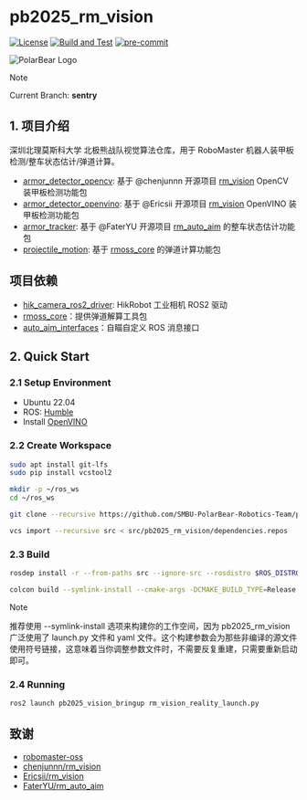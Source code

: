 # pb2025_rm_vision

[![License](https://img.shields.io/badge/License-Apache%202.0-blue.svg)](https://opensource.org/licenses/Apache-2.0)
[![Build and Test](https://github.com/SMBU-PolarBear-Robotics-Team/pb2025_rm_vision/actions/workflows/ci.yml/badge.svg?branch=sentry)](https://github.com/SMBU-PolarBear-Robotics-Team/pb2025_rm_vision/actions/workflows/ci.yml)
[![pre-commit](https://img.shields.io/badge/pre--commit-enabled-brightgreen?logo=pre-commit)](https://github.com/pre-commit/pre-commit)

![PolarBear Logo](https://raw.githubusercontent.com/SMBU-PolarBear-Robotics-Team/.github/main/.docs/image/polarbear_logo_text.png)

> [!NOTE]
> Current Branch: **sentry**

## 1. 项目介绍

深圳北理莫斯科大学 北极熊战队视觉算法仓库，用于 RoboMaster 机器人装甲板检测/整车状态估计/弹道计算。

- [armor_detector_opencv](./armor_detector_opencv/): 基于 @chenjunnn 开源项目 [rm_vision](https://github.com/chenjunnn/rm_vision) OpenCV 装甲板检测功能包
- [armor_detector_openvino](./armor_detector_openvino/): 基于 @Ericsii 开源项目 [rm_vision](https://github.com/Ericsii/rm_vision) OpenVINO 装甲板检测功能包
- [armor_tracker](./armor_tracker/): 基于 @FaterYU 开源项目 [rm_auto_aim](https://github.com/FaterYU/rm_auto_aim/tree/main/armor_tracker) 的整车状态估计功能包
- [projectile_motion](./projectile_motion/): 基于 [rmoss_core](https://github.com/robomaster-oss/rmoss_core) 的弹道计算功能包

## 项目依赖

- [hik_camera_ros2_driver](https://github.com/SMBU-PolarBear-Robotics-Team/hik_camera_ros2_driver.git): HikRobot 工业相机 ROS2 驱动
- [rmoss_core](https://github.com/SMBU-PolarBear-Robotics-Team/rmoss_core.git)：提供弹道解算工具包
- [auto_aim_interfaces](https://github.com/SMBU-PolarBear-Robotics-Team/auto_aim_interfaces.git)：自瞄自定义 ROS 消息接口

## 2. Quick Start

### 2.1 Setup Environment

- Ubuntu 22.04
- ROS: [Humble](https://docs.ros.org/en/humble/Installation/Ubuntu-Install-Debs.html)
- Install [OpenVINO](https://docs.openvino.ai/2025/get-started/install-openvino.html?PACKAGE=OPENVINO_BASE&VERSION=v_2023_3_0&OP_SYSTEM=LINUX&DISTRIBUTION=APT)

### 2.2 Create Workspace

```bash
sudo apt install git-lfs
sudo pip install vcstool2
```

```bash
mkdir -p ~/ros_ws
cd ~/ros_ws
```

```bash
git clone --recursive https://github.com/SMBU-PolarBear-Robotics-Team/pb2025_rm_vision.git src/pb2025_rm_vision
```

```bash
vcs import --recursive src < src/pb2025_rm_vision/dependencies.repos
```

### 2.3 Build

```bash
rosdep install -r --from-paths src --ignore-src --rosdistro $ROS_DISTRO -y
```

```bash
colcon build --symlink-install --cmake-args -DCMAKE_BUILD_TYPE=Release
```

> [!NOTE]
> 推荐使用 --symlink-install 选项来构建你的工作空间，因为 pb2025_rm_vision 广泛使用了 launch.py 文件和 yaml 文件。这个构建参数会为那些非编译的源文件使用符号链接，这意味着当你调整参数文件时，不需要反复重建，只需要重新启动即可。

### 2.4 Running

```bash
ros2 launch pb2025_vision_bringup rm_vision_reality_launch.py
```

## 致谢

- [robomaster-oss](https://github.com/robomaster-oss)
- [chenjunnn/rm_vision](https://github.com/chenjunnn/rm_vision.git)
- [Ericsii/rm_vision](https://github.com/Ericsii/rm_vision.git)
- [FaterYU/rm_auto_aim](https://github.com/FaterYU/rm_auto_aim.git)
